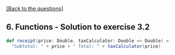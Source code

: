 [[Back to the questions]](../../06.%20Functions.md#exercise-3)

## 6. Functions - Solution to exercise 3.2

```scala
def receipt(price: Double, taxCalculator: Double => Double) =
  "Subtotal: " + price + " Total: " + taxCalculator(price)
```
